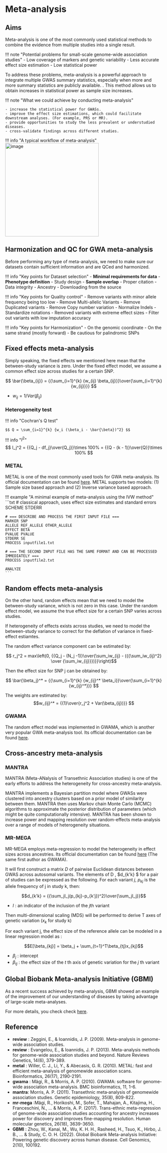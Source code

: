 # Meta-analysis

## Aims

Meta-analysis is one of the most commonly used statistical methods to combine the evidence from multiple studies into a single result. 

!!! note "Potential problems for small-scale genome-wide association studies"
    - Low coverage of markers and genetic variability
    - Less accurate effect size estimation
    - Low statistical power

To address these problems, meta-analysis is a powerful approach to integrate multiple GWAS summary statistics, especially when more and more summary statistics are publicly available.
. This method allows us to obtain increases in statistical power as sample size increases. 

!!! note "What we could achieve by conducting meta-analysis"
    
    - increase the statistical power for GWASs. 
    - improve the effect size estimations, which could facilitate downstream analyses. (For example, PRS or MR).
    - provide opportunities to study the less prevalent or understudied diseases. 
    - cross-validate findings across different studies. 

!!! info "A typical workflow of meta-analysis"
     <img width="300" alt="image" src="https://user-images.githubusercontent.com/40289485/218293217-d6a50f73-98f7-4957-82a3-d10a85bed8dc.png">


## Harmonization and QC for GWA meta-analysis

Before performing any type of meta-analysis, we need to make sure our datasets contain sufficient information and are QCed and harmonized. 

!!! info "Key points for Dataset selection"
    - **Minimal requirements for data**
    - **Phenotype definition**
    - Study design
    - **Sample overlap**
    - Proper citation
    - Data integrity
    - Ancestry
    - Downloading from the source

!!! info "Key points for Quality control"
    - Remove variants with minor allele frequency being too low
    - Remove Multi-allelic Variants
    - Remove Duplicated variants
    - Remove Copy number variation
    - Normalize Indels
    - Standardize notations
    - Removed variants with extreme effect sizes
    - Filter out variants with low imputation accuracy

!!! info "Key points for Harmonization"
    - On the genomic coordinate 
    - On the same strand (mostly forward)
    - Be cautious for palindromic SNPs

## Fixed effects meta-analysis

Simply speaking, the fixed effects we mentioned here mean that the between-study variance is zero. Under the fixed effect model, we assume a common effect size across studies for a certain SNP.

$$ \bar{\beta_{ij}} = {{\sum_{i=1}^{k} {w_{ij} \beta_{ij}}}\over{\sum_{i=1}^{k} {w_{ij}}}} $$

- $w_{ij} = 1 / Var(\beta_{ij})$

### Heterogeneity test

!!! info "Cochran's Q test"

    $$ Q = \sum_{i=1}^{k} {w_i (\beta_i - \bar{\beta})^2} $$

!!! info "$I^2$"
    $$ I_j^2 =  {{Q_j - df_j}\over{Q_j}}\times 100% =  {{Q - (k - 1)}\over{Q}}\times 100% $$

### METAL

METAL is one of the most commonly used tools for GWA meta-analysis. Its official documentation can be found [here](https://genome.sph.umich.edu/wiki/METAL_Documentation). METAL supports two models: (1) Sample size based approach and (2) Inverse variance based approach.


!!! example "A minimal example of meta-analysis using the IVW method" 
    ```txt
    # classical approach, uses effect size estimates and standard errors
    SCHEME STDERR  
    
    # === DESCRIBE AND PROCESS THE FIRST INPUT FILE ===
    MARKER SNP
    ALLELE REF_ALLELE OTHER_ALLELE
    EFFECT BETA
    PVALUE PVALUE 
    STDERR SE 
    PROCESS inputfile1.txt
    
    # === THE SECOND INPUT FILE HAS THE SAME FORMAT AND CAN BE PROCESSED IMMEDIATELY ===
    PROCESS inputfile2.txt
    
    ANALYZE
    ```

## Random effects meta-analysis

On the other hand, random effects mean that we need to model the between-study variance, which is not zero in this case. Under the random effect model, we assume the true effect size for a certain SNP varies across studies.

If heterogeneity of effects exists across studies, we need to model the between-study variance to correct for the deflation of variance in fixed-effect estiamtes.  

The random effect variance component can be estimated by:

$$ r_j^2 = max\left(0, {{Q_j - (N_j -1)}\over{\sum_iw_{ij} - ({{\sum_iw_{ij}^2} \over {\sum_iw_{ij}}})}}\right)$$

Then the effect size for SNP j can be obtained by:

$$ \bar{\beta_j}^* = {{\sum_{i=1}^{k} {w_{ij}^* \beta_i}}\over{\sum_{i=1}^{k} {w_{ij}^*}}} $$

The weights are estimated by:
$$w_{ij}^* = {{1}\over{r_j^2 + Var(\beta_{ij})}} $$

### GWAMA

The random effect model was implemented in GWAMA, which is another very popular GWA meta-analysis tool. Its official documentation can be found [here](https://genomics.ut.ee/en/tools).

## Cross-ancestry meta-analysis

### MANTRA

MANTRA (Meta-ANalysis of Transethnic Association studies) is one of the early efforts to address the heterogeneity for cross-ancestry meta-analysis.

MANTRA implements a Bayesian partition model where GWASs were clustered into ancestry clusters based on a prior model of similarity between them. MANTRA then uses Markov chain Monte Carlo (MCMC) algorithms to approximate the posterior distribution of parameters (which might be quite computationally intensive). MANTRA has been shown to increase power and mapping resolution over random-effects meta-analysis over a range of models of heterogeneity situations.

### MR-MEGA

MR-MEGA employs meta-regression to model the heterogeneity in effect sizes across ancestries. Its official documentation can be found [here](https://genomics.ut.ee/en/tools) (The same first author as GWAMA).

It will first construct a matrix $D$ of pairwise Euclidean distances between GWAS across autosomal variants. The elements of D , $d_{k'k} $ for a pair of studies can be expressed as the following. For each variant $j$, $p_{kj}$ is the allele frequency of j in study k, then:

$$d_{k'k} = {{\sum_jI_j(p_{kj}-p_{k'j})^2}\over{\sum_jI_j}}$$

- $I$ : an indicator of the inclusion of the $j$th variant 

Then multi-dimensional scaling (MDS) will be performed to derive T axes of genetic variation ($x_k$ for study k)

For each variant j, the effect size of the reference allele can be modeled in a linear regression model as :

$$E[\beta_{kj}] = \beta_j + \sum_{t=1}^T\beta_{tj}x_{kj}$$

- $\beta_j$ : intercept
- $\beta_{tj}$ : the effect size of the $t$ th axis of genetic variation for the $j$ th variant

## Global Biobank Meta-analysis Initiative (GBMI)

As a recent success achieved by meta-analysis, GBMI showed an example of the improvement of our understanding of diseases by taking advantage of large-scale meta-analyses.

For more details, you check check [here](https://www.globalbiobankmeta.org/).

## Reference

- **review** : Zeggini, E., & Ioannidis, J. P. (2009). Meta-analysis in genome-wide association studies.
- **review** : Evangelou, E., & Ioannidis, J. P. (2013). Meta-analysis methods for genome-wide association studies and beyond. Nature Reviews Genetics, 14(6), 379-389.
- **metal** : Willer, C. J., Li, Y., & Abecasis, G. R. (2010). METAL: fast and efficient meta-analysis of genomewide association scans. Bioinformatics, 26(17), 2190-2191.
- **gwama** : Mägi, R., & Morris, A. P. (2010). GWAMA: software for genome-wide association meta-analysis. BMC bioinformatics, 11, 1-6.
- **mantra**: Morris, A. P. (2011). Transethnic meta‐analysis of genomewide association studies. Genetic epidemiology, 35(8), 809-822.
- **mr-mega** :Mägi, R., Horikoshi, M., Sofer, T., Mahajan, A., Kitajima, H., Franceschini, N., ... & Morris, A. P. (2017). Trans-ethnic meta-regression of genome-wide association studies accounting for ancestry increases power for discovery and improves fine-mapping resolution. Human molecular genetics, 26(18), 3639-3650.
- **GBMI** : Zhou, W., Kanai, M., Wu, K. H. H., Rasheed, H., Tsuo, K., Hirbo, J. B., ... & Study, C. O. H. (2022). Global Biobank Meta-analysis Initiative: Powering genetic discovery across human disease. Cell Genomics, 2(10), 100192.
